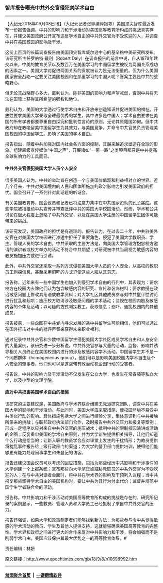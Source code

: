 ### 智库报告曝光中共外交官侵犯美学术自由
------------------------

<p>【大纪元2018年09月08日讯】（大纪元记者张婷编译报导）美国顶尖智库最近发布一份报告强调，中共的影响力和干涉活动对美国高等教育所构成的挑战真实存在，并建议美国政府公开宣布违反学术自由的中共外交官为不受欢迎的人，并调查中共在美国校园的影响及干涉。</p>
<p>这份上百页的长篇调查报告由美国顶尖智库威尔逊中心的基辛格中美研究所发布。该研究所主任罗伯特·戴利（Robert Daly）在调查报告的前言中说，自从1979年建交以来，中美的教育关系以及数百万在美国学习的中国留学生被视为两国关系成功的因素之一。美国大学对促进两国关系的贡献被认为是无法衡量的。但为什么美国国家安全战略一定要关注美国校园和在那里学习的中国人呢？答案主要是中共的战略野心。</p>
<p>但无论其战略野心多大，戴利认为，除非美国的影响力和声望减弱，否则中共将无法在国际上获得其所希望的强权和地位。</p>
<p>戴利认为，美国的大学通过行使学术自由和开放来创造知识并促进美国的福祉。开放性要求美国大学录取全球最优秀的学生，其中许多是中国人；学术自由要求在美国的所有学者都要尊重自由探究和批判性言论的原则，无论其原籍国如何。但中共政府却在教唆留美中国留学生为其效力，与美国竞争，并命令中共官员负责管理美国校园的中国留学生。影响了美国的学术自由。</p>
<p>报告指出，随着中共加强对国内社会各方面的控制，其越来越追求塑造在全球的形象。组建超级宣传媒体“中国之声”，开展诸如“一带一路”之类项目都只是中共提高全球影响力的工具而已。</p>
<h4>中共外交官侵犯美国大学人员个人安全</h4>
<p>很多美国人认为，中共的举动旨在创造一个与美国价值观和利益相对立的世界。近几个月来，中共对美国境内的人民和团体所施加的政治影响力引发美国政府的担忧。国会召开了一系列针对此话题的听证会。</p>
<p>有关美国教育界，国会议员和记者已将注意力集中在中共国家资助的<a href="http://www.epochtimes.com/gb/tag/%E5%AD%94%E5%AD%90%E5%AD%A6%E9%99%A2.html">孔子学院</a>。这些学院被指推动中共宣传并审查批评中共的美国大学校园活动。然而，学术和公共讨论在很大程度上忽略了中共外交官，以及在美国大学注册的中国留学生团体可能带来的挑战。</p>
<p>该研究发现，美国政府的担忧是有道理的。报告认为，在过去二十年，中共驻美外交官在对美国大学校园进行渗透中担任了重要角色，侵犯了美国大学教职员、学生、管理人员的学术自由。中共采取的主要方法是，向美国大学管理方抱怨校方邀请的演讲者或校方举办的活动不符合中共期望；对研究被中共当局视为敏感内容的教员施加压力或进行引诱。</p>
<p>此外，中共外交官还采取一系列方式侵犯美国大学人员的个人安全，从高校的教职员工刺探信息，甚至采用恫吓的方式迫使这些人服从其意志。</p>
<p>报告称，近年来有一些中国学生也加入到侵犯学术自由的行列中，其表现为：要求校方在校园内去除他们认为包含敏感内容的研究、宣传和装饰材料；要求教授在政治敏感问题上修改其用语或教学资料；对大学社区其他成员参与对中共批评性讨论进行扰乱和起哄；施压校方取消涉及敏感问题的学术活动；监视在校园内触及敏感内容的个体及活动；以可疑的方式刺探教工，获取信息；恐吓、骚扰校园内的其他成员。</p>
<p>报告披露，一些企图在中共党内寻求发展的亲中共留学生可能相信，他们可以通过在国外打击对中共的批评声音来获得未来职业福利。</p>
<p>通过记录中共外交官和少数中国留学生侵犯美国大学社区成员学术自由和人身安全的大量案例，该研究进一步分析说，中共外交官参与大量的活动，监督、影响并诱导相关人员终止在美国校园内进行的涉及敏感内容学术活动。中国留学生并不是一个同质群体（homogeneous group），他们可以是影响美国校园内学术自由及个人安全的肇事者，他们也可以是这些带有政治动机企图行动的受害者。</p>
<p>报告说，中共的影响力及干涉活动不仅发生在公立大学，也发生在常春藤等私立大学，以及小型的文理学院。</p>
<h4>应对中共损害美国学术自由的措施</h4>
<p>该研究的主要建议是，美国政府与学术界联合组建无党派研究团队，调查中共在美国大学的影响和干涉活动。与此同时，美国大学应采取措施，使校园环境不易受中共类似行动的影响。具体措施包括大学之间进行经验分享，集体意识到与中共接触所带来的挑战；与联邦政府执法部门合作，及时报告中共外交压力和报复等案例；形成一定程序以应对来自中共外交官的施压战术；抵制中共的限制校园演讲或活动的企图；反复重申美国的学术自由原则，并为大学新生提供相关指导，让他们知道什么行动是恰当的；让新入职的教员学会应对课堂上发生的干扰情形；为教员提供将扰乱事件报告给上级行政部门的渠道；为大学的警卫部门提供培训，使得他们能够更有能力处理闹事学生和未登记的访客。</p>
<p>报告还建议国会议员可以考虑的回应措施，包括为那些经历中共影响和干涉事件的大学创建一个上报系统；宣布那些向大学施压或威胁教职员的中共外交官为不受欢迎的人；在与中共对话者会面时，将中共在学术界的影响及干预列入议程；当中共报复那些坚持学术自由的美国机构时，要让中共为其行为付出代价；监督并规范中国学生学者联合会的活动。</p>
<p>报告称，中共影响力和干涉活动对美国高等教育所构成的挑战是存在的。研究所记录的案例显示，一些教员、管理人员和大学员工已经抵制了来自中共外交官的压力。</p>
<p>报告还强调，如果大学和政策制定者们能够找到新方法，为那些参与令中共觉得敏感的学术活动的教员、学生及其他人提供支持，这就能够确保美国高等教育的完整性。学术界和政府之间进行更大的合作来反对中共影响力和干涉，将会加强而不是削弱学术自由。美国应该保护其最大优势之一的高等教育体系。#</p>
<p>责任编辑：林妍</p>

原文链接：http://www.epochtimes.com/gb/18/9/8/n10698992.htm


------------------------
#### [禁闻聚合首页](https://github.com/gfw-breaker/banned-news/blob/master/README.md) &nbsp;|&nbsp;  [一键翻墙软件](https://github.com/gfw-breaker/nogfw/blob/master/README.md)